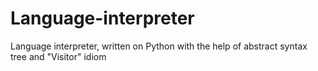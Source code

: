 # Language-interpreter
Language interpreter, written on Python with the help of abstract syntax tree and "Visitor" idiom
